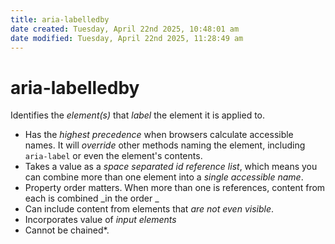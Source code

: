```yaml
---
title: aria-labelledby
date created: Tuesday, April 22nd 2025, 10:48:01 am
date modified: Tuesday, April 22nd 2025, 11:28:49 am
---
```


# aria-labelledby

Identifies the _element(s)_ that _label_ the element it is applied to.

- Has the _highest precedence_ when browsers calculate accessible names. It will _override_ other methods naming the element, including `aria-label` or even the element's contents.
- Takes a value as a _space separated id reference list_, which means you can combine more than one element into a _single accessible name_.
- Property order matters. When more than one is references, content from each is combined _in the order _
- Can include content from elements that _are not even visible_.
- Incorporates value of _input elements_
- Cannot be chained\*.
